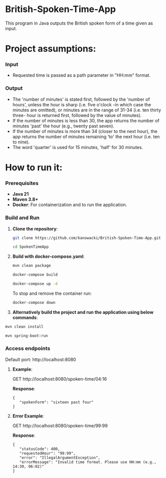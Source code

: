 # British-Spoken-Time-App
This program in Java outputs the British spoken form of a time given as input.

# Project assumptions:
### Input
* Requested time is passed as a path parameter in "HH:mm" format.
### Output
* The 'number of minutes' is stated first, followed by the 'number of hours', unless the hour is sharp (i.e. five o'clock -in which case the minutes are omitted), or minutes are in the range of 31-34 (i.e. ten thirty three- hour is returned first, followed by the value of minutes).
* If the number of minutes is less than 30, the app returns the number of minutes 'past' the hour (e.g., twenty past seven).
* If the number of minutes is more than 34 (closer to the next hour), the app returns the number of minutes remaining 'to' the next hour (i.e. ten to nine).
* The word 'quarter' is used for 15 minutes, 'half' for 30 minutes.

# How to run it:
### Prerequisites
- **Java 21**
- **Maven 3.8+**
- **Docker**: For containerization and to run the application.

### Build and Run

1. **Clone the repository**:
   ```bash
   git clone https://github.com/kanowacki/British-Spoken-Time-App.git
   ```
   ```bash
   cd SpokenTimeApp
   ```
2. **Build with docker-compose.yaml**:
   ```bash
   mvn clean package
   ```
   ```bash
   docker-compose build
   ```
   ```bash
   docker-compose up -d
   ```
   To stop and remove the container run: 
   ```bash
   docker-compose down
   ```
 3.   **Alternatively build the project and run the application using below commands**:
   ```bash
   mvn clean install
```
   ```bash
   mvn spring-boot:run
   ```
### Access endpoints

   Default port: http://localhost:8080

1. **Example**:

   GET http://localhost:8080/spoken-time/04:16

   **Response**:
   ```
   {
      "spokenForm": "sixteen past four"
   }
   ```
2. **Error Example**:

   GET http://localhost:8080/spoken-time/99:99

   **Response**:
   ```
   {
      "statusCode": 400,
      "requestedHour": "99:99",
      "error": "IllegalArgumentException",
      "errorMessage": "Invalid time format. Please use HH:mm (e.g., 14:30, 06:02)"
   }
   ```